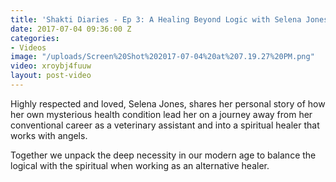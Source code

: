 ```yaml
---
title: 'Shakti Diaries - Ep 3: A Healing Beyond Logic with Selena Jones'
date: 2017-07-04 09:36:00 Z
categories:
- Videos
image: "/uploads/Screen%20Shot%202017-07-04%20at%207.19.27%20PM.png"
video: xroybj4fuuw
layout: post-video
---
```


Highly respected and loved, Selena Jones, shares her personal story of how her own mysterious health condition lead her on a journey away from her conventional career as a veterinary assistant and into a spiritual healer that works with angels.

Together we unpack the deep necessity in our modern age to balance the logical with the spiritual when working as an alternative healer.